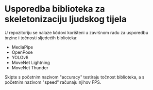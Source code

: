 # Usporedba biblioteka za skeletonizaciju ljudskog tijela
U repozitoriju se nalaze kôdovi korišteni u završnom radu za usporedbu brzine i točnosti sljedećih biblioteka:
- MediaPipe
- OpenPose
- YOLOv8
- MoveNet Lightning
- MoveNet Thunder

Skipte s početnim nazivom "accuracy" testiraju točnost biblioteka, a s početnim nazivom "speed" računaju njihov FPS.
